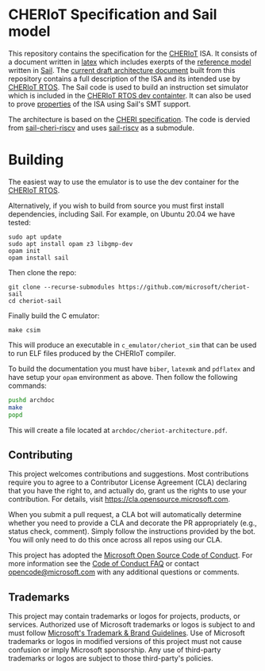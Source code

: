 # CHERIoT Specification and Sail model

This repository contains the specification for the [CHERIoT](https://cheriot.org) ISA. It consists of a document written in [latex](/archdoc) which includes exerpts of the [reference model](/src) written in [Sail](http://github.com/rems-project/sail).
The [current draft architecture document](https://microsoft.github.io/cheriot-sail/cheriot-architecture.pdf) built from this repository contains a full description of the ISA and its intended use by [CHERIoT RTOS](https://github.com/microsoft/cheriot-rtos/).
The Sail code is used to build an instruction set simulator which is included in the [CHERIoT RTOS dev containter](https://github.com/microsoft/cheriot-rtos/blob/main/docs/GettingStarted.md). It can also be used to prove [properties](properties) of the ISA using Sail's SMT support.

The architecture is based on the [CHERI specification](https://github.com/CTSRD-CHERI/cheri-specification). The code is dervied from [sail-cheri-riscv](http://github.com/CTSRD-CHERI/sail-cheri-riscv)
and uses [sail-riscv](http://github.com/rems-project/sail-riscv) as a submodule. 

# Building

The easiest way to use the emulator is to use the dev container for the [CHERIoT RTOS](http://github.com/microsoft/cheriot-rtos).

Alternatively, if you wish to build from source you must first install dependencies, including Sail. For example, on Ubuntu 20.04 we have tested:

```
sudo apt update
sudo apt install opam z3 libgmp-dev
opam init
opam install sail
```

Then clone the repo:

```
git clone --recurse-submodules https://github.com/microsoft/cheriot-sail
cd cheriot-sail
```

Finally build the C emulator:

```
make csim
```

This will produce an executable in `c_emulator/cheriot_sim` that can be used to run ELF files produced by the CHERIoT compiler.

To build the documentation you must have `biber`, `latexmk` and `pdflatex` and have setup your `opam` environment as above. Then follow the following commands:

```sh
pushd archdoc
make
popd
```

This will create a file located at `archdoc/cheriot-architecture.pdf`.

## Contributing

This project welcomes contributions and suggestions.  Most contributions require you to agree to a
Contributor License Agreement (CLA) declaring that you have the right to, and actually do, grant us
the rights to use your contribution. For details, visit https://cla.opensource.microsoft.com.

When you submit a pull request, a CLA bot will automatically determine whether you need to provide
a CLA and decorate the PR appropriately (e.g., status check, comment). Simply follow the instructions
provided by the bot. You will only need to do this once across all repos using our CLA.

This project has adopted the [Microsoft Open Source Code of Conduct](https://opensource.microsoft.com/codeofconduct/).
For more information see the [Code of Conduct FAQ](https://opensource.microsoft.com/codeofconduct/faq/) or
contact [opencode@microsoft.com](mailto:opencode@microsoft.com) with any additional questions or comments.

## Trademarks

This project may contain trademarks or logos for projects, products, or services. Authorized use of Microsoft 
trademarks or logos is subject to and must follow 
[Microsoft's Trademark & Brand Guidelines](https://www.microsoft.com/en-us/legal/intellectualproperty/trademarks/usage/general).
Use of Microsoft trademarks or logos in modified versions of this project must not cause confusion or imply Microsoft sponsorship.
Any use of third-party trademarks or logos are subject to those third-party's policies.
